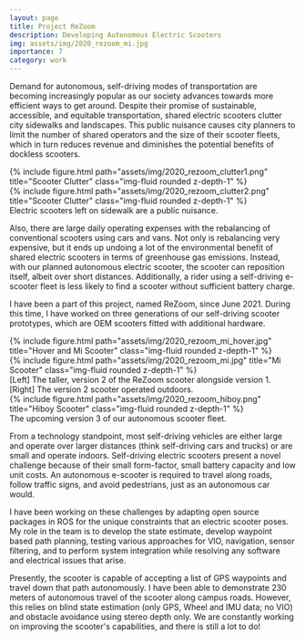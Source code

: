 ```yaml
---
layout: page
title: Project ReZoom
description: Developing Autonomous Electric Scooters
img: assets/img/2020_rezoom_mi.jpg
importance: 7
category: work
---
```


Demand for autonomous, self-driving modes of transportation are becoming increasingly popular as our society advances towards more efficient ways to get around. Despite their promise of sustainable, accessible, and equitable transportation, shared electric scooters clutter city sidewalks and landscapes. This public nuisance causes city planners to limit the number of shared operators and the size of their scooter fleets, which in turn reduces revenue and diminishes the potential benefits of dockless scooters.

<div class="row justify-content-sm-center">
    <div class="col-sm-5 mt-3 mt-md-0">
        {% include figure.html path="assets/img/2020_rezoom_clutter1.png" title="Scooter Clutter" class="img-fluid rounded z-depth-1" %}
    </div>
    <div class="col-sm-7 mt-3 mt-md-0">
        {% include figure.html path="assets/img/2020_rezoom_clutter2.png" title="Scooter Clutter" class="img-fluid rounded z-depth-1" %}
    </div>
</div>
<div class="caption">
    Electric scooters left on sidewalk are a public nuisance.
</div>


Also, there are large daily operating expenses with the rebalancing of conventional scooters using cars and vans. Not only is rebalancing very expensive, but it ends up undoing a lot of the environmental benefit of shared electric scooters in terms of greenhouse gas emissions. Instead, with our planned autonomous electric scooter, the scooter can reposition itself, albeit over short distances. Additionally, a rider using a self-driving e-scooter fleet is less likely to find a scooter without sufficient battery charge. 

I have been a part of this project, named ReZoom, since June 2021. During this time, I have worked on three generations of our self-driving scooter prototypes, which are OEM scooters fitted with additional hardware. 


<div class="row justify-content-sm-center">
    <div class="col-sm-5 mt-3 mt-md-0">
        {% include figure.html path="assets/img/2020_rezoom_mi_hover.jpg" title="Hover and Mi Scooter" class="img-fluid rounded z-depth-1" %}
    </div>
    <div class="col-sm-7 mt-3 mt-md-0">
        {% include figure.html path="assets/img/2020_rezoom_mi.jpg" title="Mi Scooter" class="img-fluid rounded z-depth-1" %}
    </div>
</div>
<div class="caption">
    [Left] The taller, version 2 of the ReZoom scooter alongside version 1. [Right] The version 2 scooter operated outdoors.
</div>

<div class="row">
    <div class="col-sm mt-3 mt-md-0">
        {% include figure.html path="assets/img/2020_rezoom_hiboy.png" title="Hiboy Scooter" class="img-fluid rounded z-depth-1" %}
    </div>
</div>
<div class="caption">
    The upcoming version 3 of our autonomous scooter fleet.
</div>

From a technology standpoint, most self-driving vehicles are either large and operate over larger distances (think self-driving cars and trucks) or are small and operate indoors. Self-driving electric scooters present a novel challenge because of their small form-factor, small battery capacity and low unit costs. An autonomous e-scooter is required to travel along roads, follow traffic signs, and avoid pedestrians, just as an autonomous car would.

I have been working on these challenges by adapting open source packages in ROS for the unique constraints that an electric scooter poses. My role in the team is to develop the state estimate, develop waypoint based path planning, testing various approaches for VIO, navigation, sensor filtering, and to perform system integration while resolving any software and electrical issues that arise. 

Presently, the scooter is capable of accepting a list of GPS waypoints and travel down that path autonomously. I have been able to demonstrate 230 meters of autonomous travel of the scooter along campus roads. However, this relies on blind state estimation (only GPS, Wheel and IMU data; no VIO) and obstacle avoidance using stereo depth only. We are constantly working on improving the scooter's capabilities, and there is still a lot to do!
